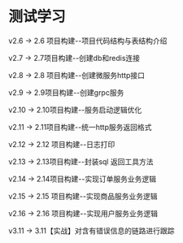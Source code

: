 # 测试学习

v2.6  ->   2.6 项目构建--项目代码结构与表结构介绍

v2.7  ->   2.7项目构建--创建db和redis连接

v2.8  ->   2.8 项目构建--创建微服务http接口

v2.9  ->   2.9项目构建--创建grpc服务

v2.10  ->   2.10项目构建--服务启动逻辑优化

v2.11  ->   2.11项目构建--统一http服务返回格式

v2.12  ->   2.12 项目构建--日志打印

v2.13  ->   2.13项目构建--封装sql 返回工具方法

v2.14  ->   2.14项目构建--实现订单服务业务逻辑

v2.15  ->   2.15 项目构建--实现商品服务业务逻辑

v2.16  ->   2.16 项目构建--实现用户服务业务逻辑

v3.11  ->   3.11【实战】对含有错误信息的链路进行跟踪